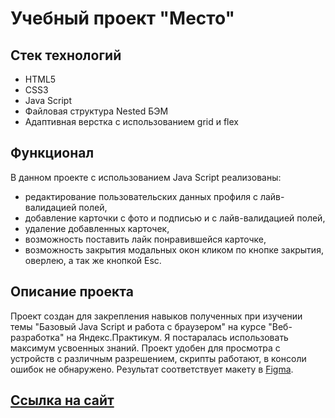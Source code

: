 # Учебный проект "Место"

## Стек технологий
* HTML5  
* CSS3  
* Java Script  
* Файловая структура Nested БЭМ
* Адаптивная верстка с использованием grid и flex

## Функционал
В данном проекте с использованием Java Script реализованы:
* редактирование пользовательских данных профиля с лайв-валидацией полей,
* добавление карточки с фото и подписью и с лайв-валидацией полей,
* удаление добавленных карточек,
* возможность поставить лайк понравившейся карточке,
* возможность закрытия модальных окон кликом по кнопке закрытия, оверлею, а так же кнопкой Esc.

## Описание проекта
Проект создан для закрепления навыков полученных при изучении темы "Базовый Java Script и работа с браузером" на курсе "Веб-разработка" на Яндекс.Практикум. Я постаралась использовать максимум усвоенных знаний.  Проект удобен для просмотра с устройств с различным разрешением, скрипты работают, в консоли ошибок не обнаружено. Результат соответствует макету в [Figma](https://www.figma.com/file/kRVLKwYG3d1HGLvh7JFWRT/JavaScript.-Sprint-6?node-id=0%3A1). 

## [Ссылка на сайт](https://chertaika.github.io/mesto/)
